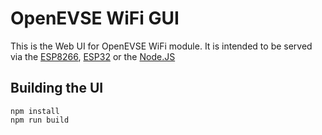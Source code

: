# OpenEVSE WiFi GUI

This is the Web UI for OpenEVSE WiFi module. It is intended to be served via the [ESP8266](https://github.com/OpenEVSE/ESP8266_WiFi_v2.x), [ESP32](https://github.com/OpenEVSE/ESP32_WiFi_v3.x) or the [Node.JS](https://github.com/openevse/openevse_wifi_server)

## Building the UI

```shell
npm install
npm run build
```
